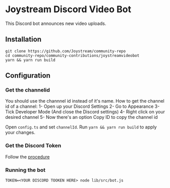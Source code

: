 # Joystream Discord Video Bot ####

This Discord bot announces new video uploads. 

## Installation

```
git clone https://github.com/Joystream/community-repo
cd community-repo/community-contributions/joystreamvideobot 
yarn && yarn run build
```

## Configuration

### Get the channelid

You should use the channnel id instead of it's name.
How to get the channel id of a channel:
1- Open up your Discord Settings
2- Go to Appearance
3- Tick Developer Mode (And close the Discord settings)
4- Right click on your desired channel
5- Now there's an option Copy ID to copy the channel id

Open `config.ts` and set `channelId`.
Run `yarn && yarn run build` to apply your changes. 

### Get the Discord Token

Follow the [procedure](https://github.com/Joystream/community-repo/tree/master/community-contributions/discordbot)


### Running the bot

`TOKEN=<YOUR DISCORD TOOKEN HERE> node lib/src/bot.js`

